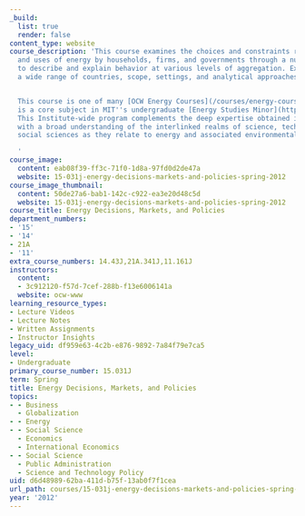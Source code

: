 ```yaml
---
_build:
  list: true
  render: false
content_type: website
course_description: 'This course examines the choices and constraints regarding sources
  and uses of energy by households, firms, and governments through a number of frameworks
  to describe and explain behavior at various levels of aggregation. Examples include
  a wide range of countries, scope, settings, and analytical approaches.


  This course is one of many [OCW Energy Courses](/courses/energy-courses/), and it
  is a core subject in MIT''s undergraduate [Energy Studies Minor](http://mitei.mit.edu/education/energy-minor/).
  This Institute-wide program complements the deep expertise obtained in any major
  with a broad understanding of the interlinked realms of science, technology, and
  social sciences as they relate to energy and associated environmental challenges.

  '
course_image:
  content: eab08f39-ff3c-71f0-1d8a-97fd0d2de47a
  website: 15-031j-energy-decisions-markets-and-policies-spring-2012
course_image_thumbnail:
  content: 50de27a6-bab1-142c-c922-ea3e20d48c5d
  website: 15-031j-energy-decisions-markets-and-policies-spring-2012
course_title: Energy Decisions, Markets, and Policies
department_numbers:
- '15'
- '14'
- 21A
- '11'
extra_course_numbers: 14.43J,21A.341J,11.161J
instructors:
  content:
  - 3c912120-f57d-7cef-288b-f13e6006141a
  website: ocw-www
learning_resource_types:
- Lecture Videos
- Lecture Notes
- Written Assignments
- Instructor Insights
legacy_uid: df959e63-4c2b-e876-9892-7a84f79e7ca5
level:
- Undergraduate
primary_course_number: 15.031J
term: Spring
title: Energy Decisions, Markets, and Policies
topics:
- - Business
  - Globalization
- - Energy
- - Social Science
  - Economics
  - International Economics
- - Social Science
  - Public Administration
  - Science and Technology Policy
uid: d6d48989-62ba-411d-b75f-13ab0f7f1cea
url_path: courses/15-031j-energy-decisions-markets-and-policies-spring-2012
year: '2012'
---
```

